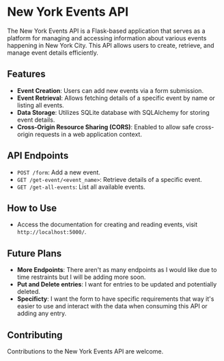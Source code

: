 # New York Events API

The New York Events API is a Flask-based application that serves as a platform for managing and accessing information about various events happening in New York City. This API allows users to create, retrieve, and manage event details efficiently.

## Features
- **Event Creation**: Users can add new events via a form submission.
- **Event Retrieval**: Allows fetching details of a specific event by name or listing all events.
- **Data Storage**: Utilizes SQLite database with SQLAlchemy for storing event details.
- **Cross-Origin Resource Sharing (CORS)**: Enabled to allow safe cross-origin requests in a web application context.

## API Endpoints
- `POST /form`: Add a new event.
- `GET /get-event/<event_name>`: Retrieve details of a specific event.
- `GET /get-all-events`: List all available events.

## How to Use
- Access the documentation for creating and reading events, visit `http://localhost:5000/`.

## Future Plans
- **More Endpoints**: There aren't as many endpoints as I would like due to time restraints but I will be adding more soon.
- **Put and Delete entries**: I want for entries to be updated and potentially deleted.
- **Specificty**: I want the form to have specific requirements that way it's easier to use and interact with the data when consuming this API or adding any entry.

## Contributing
Contributions to the New York Events API are welcome.
